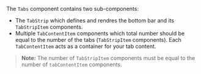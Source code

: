 The `Tabs` component contains two sub-components:
- The `TabStrip` which defines and rendres the bottom bar and its `TabStripItem` components.
- Multiple `TabContentItem` components which total number should be equal to the number of the tabs (`TabStripItem` components). Each `TabContentItem` acts as a container for your tab content.

<snippet id='tabs-usage-xml'/>

> **Note:** The number of `TabStripItem` components must be equal to the number of `tabContentItem` components.
